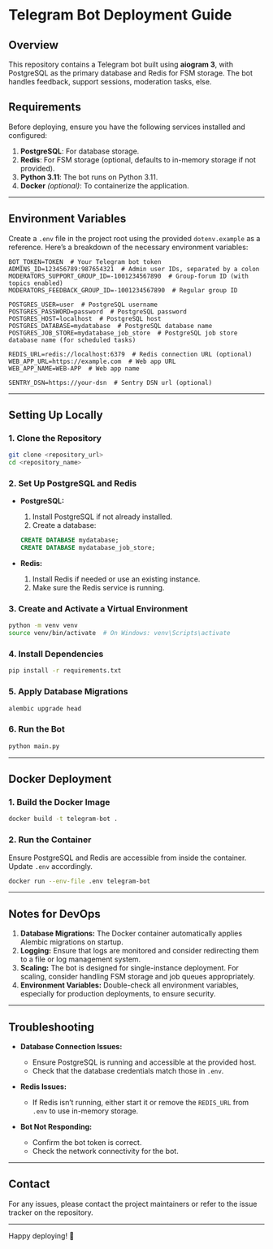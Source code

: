 # Telegram Bot Deployment Guide

## Overview

This repository contains a Telegram bot built using **aiogram 3**, with PostgreSQL as the primary database and Redis for FSM storage. The bot handles feedback, support sessions, moderation tasks, else.

## Requirements

Before deploying, ensure you have the following services installed and configured:

1. **PostgreSQL**: For database storage.
2. **Redis**: For FSM storage (optional, defaults to in-memory storage if not provided).
3. **Python 3.11**: The bot runs on Python 3.11.
4. **Docker** *(optional)*: To containerize the application.

---

## Environment Variables

Create a `.env` file in the project root using the provided `dotenv.example` as a reference. Here’s a breakdown of the necessary environment variables:

```env
BOT_TOKEN=TOKEN  # Your Telegram bot token
ADMINS_ID=123456789:987654321  # Admin user IDs, separated by a colon
MODERATORS_SUPPORT_GROUP_ID=-1001234567890  # Group-forum ID (with topics enabled)
MODERATORS_FEEDBACK_GROUP_ID=-1001234567890  # Regular group ID

POSTGRES_USER=user  # PostgreSQL username
POSTGRES_PASSWORD=password  # PostgreSQL password
POSTGRES_HOST=localhost  # PostgreSQL host
POSTGRES_DATABASE=mydatabase  # PostgreSQL database name
POSTGRES_JOB_STORE=mydatabase_job_store  # PostgreSQL job store database name (for scheduled tasks)

REDIS_URL=redis://localhost:6379  # Redis connection URL (optional)
WEB_APP_URL=https://example.com  # Web app URL 
WEB_APP_NAME=WEB-APP  # Web app name

SENTRY_DSN=https://your-dsn  # Sentry DSN url (optional)
```

---

## Setting Up Locally

### 1. Clone the Repository

```bash
git clone <repository_url>
cd <repository_name>
```

### 2. Set Up PostgreSQL and Redis

- **PostgreSQL:**

  1. Install PostgreSQL if not already installed.
  2. Create a database:

  ```sql
  CREATE DATABASE mydatabase;
  CREATE DATABASE mydatabase_job_store;
  ```

- **Redis:**

  1. Install Redis if needed or use an existing instance.
  2. Make sure the Redis service is running.

### 3. Create and Activate a Virtual Environment

```bash
python -m venv venv
source venv/bin/activate  # On Windows: venv\Scripts\activate
```

### 4. Install Dependencies

```bash
pip install -r requirements.txt
```

### 5. Apply Database Migrations

```bash
alembic upgrade head
```

### 6. Run the Bot

```bash
python main.py
```

---

## Docker Deployment

### 1. Build the Docker Image

```bash
docker build -t telegram-bot .
```

### 2. Run the Container

Ensure PostgreSQL and Redis are accessible from inside the container. Update `.env` accordingly.

```bash
docker run --env-file .env telegram-bot
```

---

## Notes for DevOps

1. **Database Migrations:** The Docker container automatically applies Alembic migrations on startup.
2. **Logging:** Ensure that logs are monitored and consider redirecting them to a file or log management system.
3. **Scaling:** The bot is designed for single-instance deployment. For scaling, consider handling FSM storage and job queues appropriately.
4. **Environment Variables:** Double-check all environment variables, especially for production deployments, to ensure security.

---

## Troubleshooting

- **Database Connection Issues:**

  - Ensure PostgreSQL is running and accessible at the provided host.
  - Check that the database credentials match those in `.env`.

- **Redis Issues:**

  - If Redis isn’t running, either start it or remove the `REDIS_URL` from `.env` to use in-memory storage.

- **Bot Not Responding:**

  - Confirm the bot token is correct.
  - Check the network connectivity for the bot.

---

## Contact

For any issues, please contact the project maintainers or refer to the issue tracker on the repository.

---

Happy deploying! 🚀
